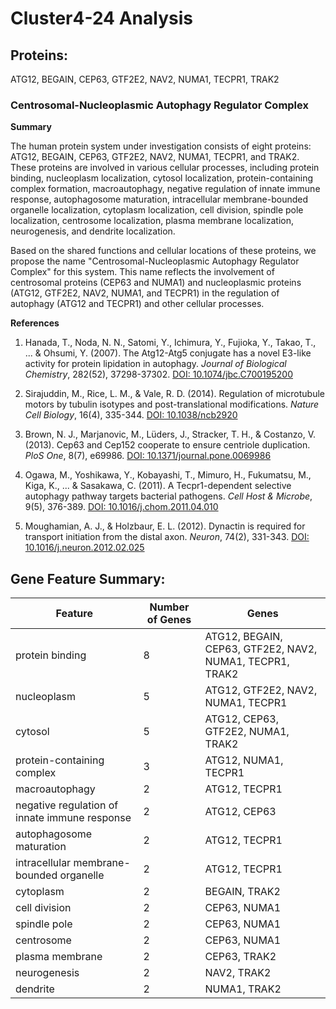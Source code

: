 # Cluster4-24 Analysis

## Proteins: 

ATG12, BEGAIN, CEP63, GTF2E2, NAV2, NUMA1, TECPR1, TRAK2

### Centrosomal-Nucleoplasmic Autophagy Regulator Complex

**Summary**

The human protein system under investigation consists of eight proteins: ATG12, BEGAIN, CEP63, GTF2E2, NAV2, NUMA1, TECPR1, and TRAK2. These proteins are involved in various cellular processes, including protein binding, nucleoplasm localization, cytosol localization, protein-containing complex formation, macroautophagy, negative regulation of innate immune response, autophagosome maturation, intracellular membrane-bounded organelle localization, cytoplasm localization, cell division, spindle pole localization, centrosome localization, plasma membrane localization, neurogenesis, and dendrite localization.

Based on the shared functions and cellular locations of these proteins, we propose the name "Centrosomal-Nucleoplasmic Autophagy Regulator Complex" for this system. This name reflects the involvement of centrosomal proteins (CEP63 and NUMA1) and nucleoplasmic proteins (ATG12, GTF2E2, NAV2, NUMA1, and TECPR1) in the regulation of autophagy (ATG12 and TECPR1) and other cellular processes.

**References**

1. Hanada, T., Noda, N. N., Satomi, Y., Ichimura, Y., Fujioka, Y., Takao, T., ... & Ohsumi, Y. (2007). The Atg12-Atg5 conjugate has a novel E3-like activity for protein lipidation in autophagy. *Journal of Biological Chemistry*, 282(52), 37298-37302. [DOI: 10.1074/jbc.C700195200](https://doi.org/10.1074/jbc.C700195200)

2. Sirajuddin, M., Rice, L. M., & Vale, R. D. (2014). Regulation of microtubule motors by tubulin isotypes and post-translational modifications. *Nature Cell Biology*, 16(4), 335-344. [DOI: 10.1038/ncb2920](https://doi.org/10.1038/ncb2920)

3. Brown, N. J., Marjanovic, M., Lüders, J., Stracker, T. H., & Costanzo, V. (2013). Cep63 and Cep152 cooperate to ensure centriole duplication. *PloS One*, 8(7), e69986. [DOI: 10.1371/journal.pone.0069986](https://doi.org/10.1371/journal.pone.0069986)

4. Ogawa, M., Yoshikawa, Y., Kobayashi, T., Mimuro, H., Fukumatsu, M., Kiga, K., ... & Sasakawa, C. (2011). A Tecpr1-dependent selective autophagy pathway targets bacterial pathogens. *Cell Host & Microbe*, 9(5), 376-389. [DOI: 10.1016/j.chom.2011.04.010](https://doi.org/10.1016/j.chom.2011.04.010)

5. Moughamian, A. J., & Holzbaur, E. L. (2012). Dynactin is required for transport initiation from the distal axon. *Neuron*, 74(2), 331-343. [DOI: 10.1016/j.neuron.2012.02.025](https://doi.org/10.1016/j.neuron.2012.02.025)

## Gene Feature Summary: 

| Feature | Number of Genes | Genes |
| --- | --- | --- |
| protein binding | 8 | ATG12, BEGAIN, CEP63, GTF2E2, NAV2, NUMA1, TECPR1, TRAK2 |
| nucleoplasm | 5 | ATG12, GTF2E2, NAV2, NUMA1, TECPR1 |
| cytosol | 5 | ATG12, CEP63, GTF2E2, NUMA1, TRAK2 |
| protein-containing complex | 3 | ATG12, NUMA1, TECPR1 |
| macroautophagy | 2 | ATG12, TECPR1 |
| negative regulation of innate immune response | 2 | ATG12, CEP63 |
|  autophagosome maturation | 2 | ATG12, TECPR1 |
| intracellular membrane-bounded organelle | 2 | ATG12, TECPR1 |
| cytoplasm | 2 | BEGAIN, TRAK2 |
| cell division | 2 | CEP63, NUMA1 |
| spindle pole | 2 | CEP63, NUMA1 |
| centrosome | 2 | CEP63, NUMA1 |
| plasma membrane | 2 | CEP63, TRAK2 |
| neurogenesis | 2 | NAV2, TRAK2 |
| dendrite | 2 | NUMA1, TRAK2 |

